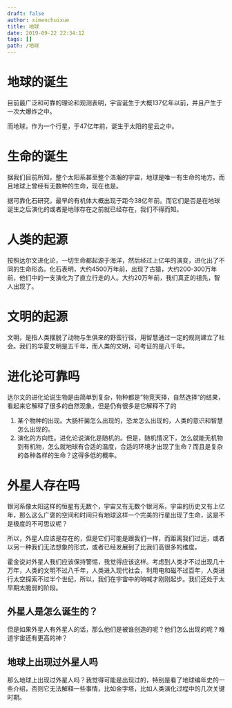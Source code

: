 ```yaml
---
draft: false
author: ximenchuixue
title: 地球
date: 2019-09-22 22:34:12
tags: []
path: /地球
---
```


# 地球的诞生

目前最广泛和可靠的理论和观测表明，宇宙诞生于大概137亿年以前，并且产生于一次大爆炸之中。

而地球，作为一个行星，于47亿年前，诞生于太阳的星云之中。

# 生命的诞生

据我们目前所知，整个太阳系甚至整个浩瀚的宇宙，地球是唯一有生命的地方。而且地球上曾经有无数种的生命，现在也是。

据可靠化石研究，最早的有机体大概出现于距今38亿年前。而它们是否是在地球诞生之后演化的或者是地球存在之前就已经存在，我们不得而知。

# 人类的起源

按照达尔文进化论，一切生命都起源于海洋，然后经过上亿年的演变，进化出了不同的生命形态。化石表明，大约4500万年前，出现了古猿，大约200-300万年前，他们中的一支演化为了直立行走的人。大约20万年前，我们真正的祖先，智人出现了。


# 文明的起源

文明，是指人类摆脱了动物与生俱来的野蛮行径，用智慧通过一定的规则建立了社会。我们的华夏文明是五千年，而人类的文明，可考证的是八千年。

# 进化论可靠吗

达尔文的进化论说生物是由简单到复杂，物种都是”物竞天择，自然选择“的结果，看起来它解释了很多的自然现象，但是仍有很多是它解释不了的
1. 某个物种的出现。大肠杆菌怎么出现的，恐龙怎么出现的，人类的意识和智慧怎么出现的。
2. 演化的方向性。进化论说演化是随机的。但是，随机情况下，怎么就能无机物到有机物，怎么就地球有合适的温度，合适的环境才出现了生命？而且是复杂的各种各样的生命？这得多低的概率。

# 外星人存在吗

银河系像太阳这样的恒星有无数个，宇宙又有无数个银河系，宇宙的历史又有上亿年，那么这么广褒的空间和时间只有地球这样一个完美的行星出现了生命，这是不是极度的不可思议呢？

所以，外星人应该是存在的，但是它们可能是跟我们一样，而距离我们过远，或者以另一种我们无法想象的形式，或者已经发展到了比我们高很多的维度。

霍金说对外星人我们应该保持警惕，我觉得应该这样。考虑到人类才不过出现几十万年，人类的文明不过八千年，人类进入现代社会，利用电和磁不过百年，人类进行太空探索不过半个世纪，所以，我们在宇宙中的呐喊才刚刚起步。我们还处于太早期太脆弱的阶段。

## 外星人是怎么诞生的？

但是如果外星人有外星人的话，那么他们是被谁创造的呢？他们怎么出现的呢？难道宇宙还有更高的神？

## 地球上出现过外星人吗

那么地球上出现过外星人吗？我觉得可能是出现过的，特别是看了地球编年史的一些介绍，否则它无法解释一些事情，比如金字塔，比如人类演化过程中的几次关键时期。
